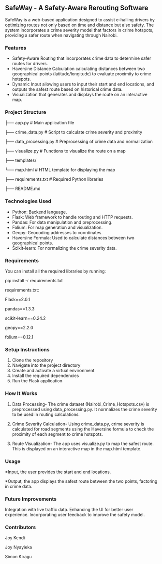 ## SafeWay - A Safety-Aware Rerouting Software
SafeWay is a web-based application designed to assist e-hailing drivers by optimizing routes not only based on time and distance but also safety. The system incorporates a crime severity model that factors in crime hotspots, providing a safer route when navigating through Nairobi.

### Features
- Safety-Aware Routing that incorporates crime data to determine safer routes for drivers.
- Haversine Distance Calculation calculating distances between two geographical points (latitude/longitude) to evaluate proximity to crime hotspots.
- Dynamic Input allowing users to input their start and end locations, and outputs the safest route based on historical crime data.
- Visualization that generates and displays the route on an interactive map.

### Project Structure
├── app.py                # Main application file

├── crime_data.py          # Script to calculate crime severity and proximity

├── data_processing.py     # Preprocessing of crime data and normalization

├── visualize.py           # Functions to visualize the route on a map

├── templates/

  └── map.html           # HTML template for displaying the map

├── requirements.txt       # Required Python libraries

├── README.md         

### Technologies Used
+ Python: Backend language.
+ Flask: Web framework to handle routing and HTTP requests.
+ Pandas: For data manipulation and preprocessing.
+ Folium: For map generation and visualization.
+ Geopy: Geocoding addresses to coordinates.
+ Haversine Formula: Used to calculate distances between two geographical points.
+ Scikit-learn: For normalizing the crime severity data.

### Requirements
You can install all the required libraries by running:

pip install -r requirements.txt

requirements.txt:

Flask==2.0.1

pandas==1.3.3

scikit-learn==0.24.2

geopy==2.2.0

folium==0.12.1

### Setup Instructions
1. Clone the repository
2. Navigate into the project directory
3. Create and activate a virtual environment
4. Install the required dependencies
5. Run the Flask application

### How It Works
1. Data Processing- The crime dataset (Nairobi_Crime_Hotspots.csv) is preprocessed using data_processing.py. It normalizes the crime severity to be used in routing calculations.

2. Crime Severity Calculation- Using crime_data.py, crime severity is calculated for road segments using the Haversine formula to check the proximity of each segment to crime hotspots.

3. Route Visualization- The app uses visualize.py to map the safest route. This is displayed on an interactive map in the map.html template.

### Usage
*Input, the user provides the start and end locations.

*Output, the app displays the safest route between the two points, factoring in crime data.

### Future Improvements
Integration with live traffic data.
Enhancing the UI for better user experience.
Incorporating user feedback to improve the safety model.

### Contributors
Joy Kendi

Joy Nyayieka

Simon Kiragu
